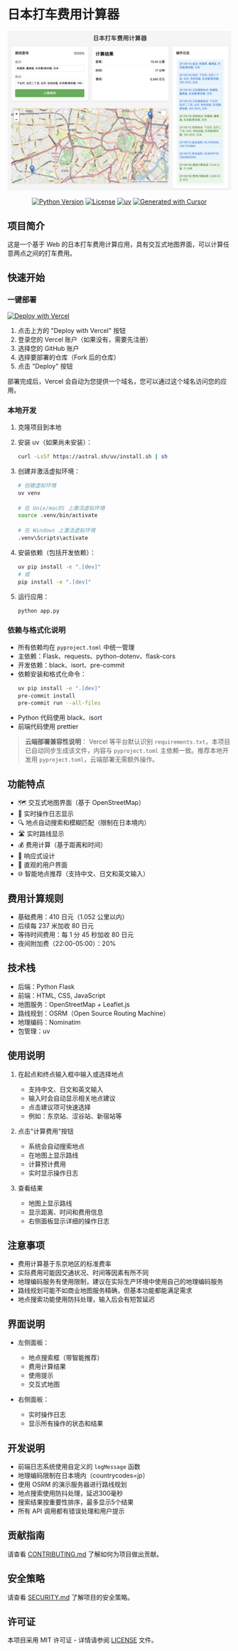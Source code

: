 # 日本打车费用计算器

<div align="center">

![应用界面截图](static/images/screenshot1.png)

[![Python Version](https://img.shields.io/badge/python-3.x-blue.svg)](https://www.python.org/downloads/)
[![License](https://img.shields.io/badge/license-MIT-green.svg)](LICENSE)
[![uv](https://img.shields.io/badge/package%20manager-uv-blue)](https://github.com/astral-sh/uv)
[![Generated with Cursor](https://img.shields.io/badge/generated%20with-Cursor-blue)](https://cursor.sh)

</div>

## 项目简介

这是一个基于 Web 的日本打车费用计算应用，具有交互式地图界面，可以计算任意两点之间的打车费用。

## 快速开始

### 一键部署

[![Deploy with Vercel](https://vercel.com/button)](https://vercel.com/new/clone)

1. 点击上方的 "Deploy with Vercel" 按钮
2. 登录您的 Vercel 账户（如果没有，需要先注册）
3. 选择您的 GitHub 账户
4. 选择要部署的仓库（Fork 后的仓库）
5. 点击 "Deploy" 按钮

部署完成后，Vercel 会自动为您提供一个域名，您可以通过这个域名访问您的应用。

### 本地开发

1. 克隆项目到本地
2. 安装 uv（如果尚未安装）：
   ```bash
   curl -LsSf https://astral.sh/uv/install.sh | sh
   ```
3. 创建并激活虚拟环境：

   ```bash
   # 创建虚拟环境
   uv venv

   # 在 Unix/macOS 上激活虚拟环境
   source .venv/bin/activate

   # 在 Windows 上激活虚拟环境
   .venv\Scripts\activate
   ```

4. 安装依赖（包括开发依赖）：
   ```bash
   uv pip install -e ".[dev]"
   # 或
   pip install -e ".[dev]"
   ```
5. 运行应用：
   ```bash
   python app.py
   ```

### 依赖与格式化说明

- 所有依赖均在 `pyproject.toml` 中统一管理
- 主依赖：Flask、requests、python-dotenv、flask-cors
- 开发依赖：black、isort、pre-commit
- 依赖安装和格式化命令：
  ```bash
  uv pip install -e ".[dev]"
  pre-commit install
  pre-commit run --all-files
  ```
- Python 代码使用 black、isort
- 前端代码使用 prettier

> **云端部署兼容性说明**：
> Vercel 等平台默认识别 `requirements.txt`，本项目已自动同步生成该文件，内容与 `pyproject.toml` 主依赖一致。推荐本地开发用 `pyproject.toml`，云端部署无需额外操作。

## 功能特点

- 🗺️ 交互式地图界面（基于 OpenStreetMap）
- 📝 实时操作日志显示
- 🔍 地点自动搜索和模糊匹配（限制在日本境内）
- 🛣️ 实时路线显示
- 💰 费用计算（基于距离和时间）
- 📱 响应式设计
- 🎯 直观的用户界面
- 🌐 智能地点推荐（支持中文、日文和英文输入）

## 费用计算规则

- 基础费用：410 日元（1.052 公里以内）
- 后续每 237 米加收 80 日元
- 等待时间费用：每 1 分 45 秒加收 80 日元
- 夜间附加费（22:00-05:00）：20%

## 技术栈

- 后端：Python Flask
- 前端：HTML, CSS, JavaScript
- 地图服务：OpenStreetMap + Leaflet.js
- 路线规划：OSRM（Open Source Routing Machine）
- 地理编码：Nominatim
- 包管理：uv

## 使用说明

1. 在起点和终点输入框中输入或选择地点

   - 支持中文、日文和英文输入
   - 输入时会自动显示相关地点建议
   - 点击建议项可快速选择
   - 例如：东京站、涩谷站、新宿站等

2. 点击"计算费用"按钮

   - 系统会自动搜索地点
   - 在地图上显示路线
   - 计算预计费用
   - 实时显示操作日志

3. 查看结果
   - 地图上显示路线
   - 显示距离、时间和费用信息
   - 右侧面板显示详细的操作日志

## 注意事项

- 费用计算基于东京地区的标准费率
- 实际费用可能因交通状况、时间等因素有所不同
- 地理编码服务有使用限制，建议在实际生产环境中使用自己的地理编码服务
- 路线规划可能不如商业地图服务精确，但基本功能都能满足需求
- 地点搜索功能使用防抖处理，输入后会有短暂延迟

## 界面说明

- 左侧面板：

  - 地点搜索框（带智能推荐）
  - 费用计算结果
  - 使用提示
  - 交互式地图

- 右侧面板：
  - 实时操作日志
  - 显示所有操作的状态和结果

## 开发说明

- 前端日志系统使用自定义的 `logMessage` 函数
- 地理编码限制在日本境内（countrycodes=jp）
- 使用 OSRM 的演示服务器进行路线规划
- 地点搜索使用防抖处理，延迟300毫秒
- 搜索结果按重要性排序，最多显示5个结果
- 所有 API 调用都有错误处理和用户提示

## 贡献指南

请查看 [CONTRIBUTING.md](CONTRIBUTING.md) 了解如何为项目做出贡献。

## 安全策略

请查看 [SECURITY.md](SECURITY.md) 了解项目的安全策略。

## 许可证

本项目采用 MIT 许可证 - 详情请参阅 [LICENSE](LICENSE) 文件。
